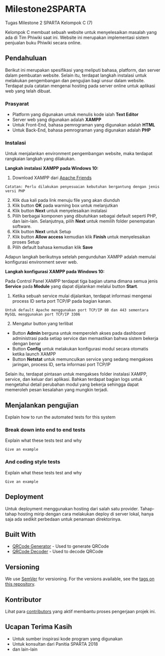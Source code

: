 # Milestone2SPARTA
Tugas Milestone 2 SPARTA Kelompok C (7)

Kelompok C membuat sebuah website untuk menyelesaikan masalah yang ada di Tim Phiwiki saat ini. Website ini merupakan implementasi sistem penjualan buku Phiwiki secara online.

## Pendahuluan
Berikut ini merupakan spesifikasi yang meliputi bahasa, platform, dan server dalam pembuatan website. Selain itu, terdapat langkah instalasi untuk melakukan pengembangan dan pengujian bagi unsur dalam website. Terdapat pula catatan mengenai hosting pada server online untuk aplikasi web yang telah dibuat. 

### Prasyarat

* Platform yang digunakan untuk menulis kode ialah **Text Editor**
* Server web yang digunakan adalah **XAMPP**
* Untuk Front-End, bahasa pemrograman yang digunakan adalah **HTML**
* Untuk Back-End, bahasa pemrograman yang digunakan adalah **PHP**

### Instalasi
Untuk menjalankan environment pengembangan website, maka terdapat rangkaian langkah yang dilakukan. 

**Langkah instalasi XAMPP pada Windows 10:**

1. Download XAMPP dari [Apache Friends](https://www.apachefriends.org/index.html) 

```
Catatan: Perlu dilakukan penyesuaian kebutuhan bergantung dengan jenis versi PHP
```
2. Klik dua kali pada link menuju file yang akan diunduh
3. Klik button **OK** pada warning box untuk melanjutkan
4. Klik button **Next** untuk menyelesaikan instalasi
5. Pilih berbagai komponen yang dibutuhkan sebagai default seperti PHP, dan lain-lain. Selanjutnya, pilih **Next** untuk memilih folder penempatan software.
6. Klik button **Next** untuk Setup
7. Klik button **Allow access** kemudian klik **Finish** untuk menyelesaikan proses Setup
8. Pilih default bahasa kemudian klik **Save**

Adapun langkah berikutnya setelah pengunduhan XAMPP adalah memulai konfigurasi environment sever web.


**Langkah konfigurasi XAMPP pada Windows 10:**

Pada Control Panel XAMPP terdapat tiga bagian utama dimana semua jenis **Service** pada **Module** yang dapat dijalankan melalui button **Start**. 
1. Ketika sebuah service mulai dijalankan, terdapat informasi mengenai process ID serta port TCP/IP pada bagian kanan.
```
Untuk default Apache menggunakan port TCP/IP 80 dan 443 sementara MySQL menggunakan port TCP/IP 3306
```
2. Mengatur button yang terlibat
* Button **Admin** berguna untuk memperoleh akses pada dashboard administrasi pada setiap service dan memastikan bahwa sistem bekerja dengan benar
* Button **Config** untuk melakukan konfigurasi modul secara otomatis ketika launch XAMPP
* Button **Netstat** untuk memunculkan service yang sedang mengakses jaringan, process ID, serta informasi port TCP/IP

Selain itu, terdapat pintasan untuk mengakses folder instalasi XAMPP, service, dan keluar dari aplikasi. Bahkan terdapat bagian logs untuk mengetahui detail perubahan modul yang bekerja sehingga dapat memeroleh pesan kesalahan yang mungkin terjadi.

## Menjalankan pengujian

Explain how to run the automated tests for this system

### Break down into end to end tests

Explain what these tests test and why

```
Give an example
```

### And coding style tests

Explain what these tests test and why

```
Give an example
```

## Deployment

Untuk deployment menggunakan hosting dari salah satu provider. Tahap-tahap hosting mirip dengan cara melakukan deploy di server lokal, hanya saja ada sedikit perbedaan untuk penamaan direktorinya.

## Built With

* [QRCode Generator](https://github.com/chillerlan/php-qrcode) - Used to generate QRCode
* [QRCode Decoder](https://github.com/cirocosta/qcode-decoder/) - Used to decode QRCode

## Versioning

We use [SemVer](http://semver.org/) for versioning. For the versions available, see the [tags on this repository](https://github.com/your/project/tags). 

## Kontributor

Lihat para [contributors](https://github.com/your/project/contributors) yang aktif membantu proses pengerjaan projek ini.

## Ucapan Terima Kasih

* Untuk sumber inspirasi kode program yang digunakan 
* Untuk konsultan dari Panitia SPARTA 2018
* dan lain-lain
